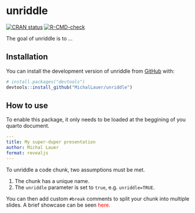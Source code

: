 
<!-- README.md is generated from README.Rmd. Please edit that file -->

# unriddle

<!-- badges: start -->

[![CRAN
status](https://www.r-pkg.org/badges/version/unriddle)](https://CRAN.R-project.org/package=unriddle)
[![R-CMD-check](https://github.com/MichalLauer/unriddle/actions/workflows/R-CMD-check.yaml/badge.svg)](https://github.com/MichalLauer/unriddle/actions/workflows/R-CMD-check.yaml)
<!-- badges: end -->

The goal of unriddle is to …

## Installation

You can install the development version of unriddle from
[GitHub](https://github.com/) with:

``` r
# install.packages("devtools")
devtools::install_github("MichalLauer/unriddle")
```

## How to use

To enable this package, it only needs to be loaded at the beggining of
you quarto document.

``` yml
---
title: My super-duper presentation
author: Michal Lauer
format: revealjs
---
```

To unriddle a code chunk, two assumptions must be met.

1)  The chunk has a unique name.
2)  The `unriddle` parameter is set to `true`, e.g. `unriddle=TRUE`.

You can then add custom `#break` comments to split your chunk into
multiple slides. A brief showcase can be seen
<span style="color: red">here</red>.
